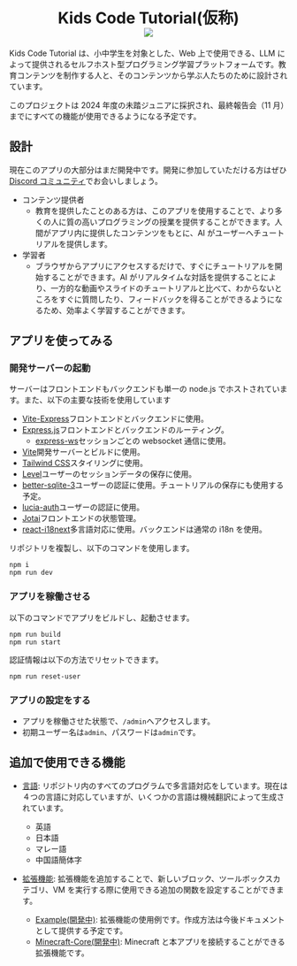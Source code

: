 <h1 align="center">
Kids Code Tutorial(仮称) <br /> <a href="https://github.com/google/blockly"><img src="https://tinyurl.com/built-on-blockly" /> </a>
</h1>

Kids Code Tutorial は、小中学生を対象とした、Web 上で使用できる、LLM によって提供されるセルフホスト型プログラミング学習プラットフォームです。教育コンテンツを制作する人と、そのコンテンツから学ぶ人たちのために設計されています。

このプロジェクトは 2024 年度の未踏ジュニアに採択され、最終報告会（11 月）までにすべての機能が使用できるようになる予定です。

## 設計

現在このアプリの大部分はまだ開発中です。開発に参加していただける方はぜひ[Discord コミュニティ](https://discord.gg/nAmPrUzVsN)でお会いしましょう。

- コンテンツ提供者
  - 教育を提供したことのある方は、このアプリを使用することで、より多くの人に質の高いプログラミングの授業を提供することができます。人間がアプリ内に提供したコンテンツをもとに、AI がユーザーへチュートリアルを提供します。
- 学習者
  - ブラウザからアプリにアクセスするだけで、すぐにチュートリアルを開始することができます。AI がリアルタイムな対話を提供することにより、一方的な動画やスライドのチュートリアルと比べて、わからないところをすぐに質問したり、フィードバックを得ることができるようになるため、効率よく学習することができます。

## アプリを使ってみる

### 開発サーバーの起動

サーバーはフロントエンドもバックエンドも単一の node.js でホストされています。また、以下の主要な技術を使用しています

- [Vite-Express](https://github.com/szymmis/vite-express)フロントエンドとバックエンドに使用。
- [Express.js](https://expressjs.com/)フロントエンドとバックエンドのルーティング。
  - [express-ws](https://github.com/HenningM/express-ws)セッションごとの websocket 通信に使用。
- [Vite](https://vitejs.dev/)開発サーバーとビルドに使用。
- [Tailwind CSS](https://tailwindcss.com/)スタイリングに使用。
- [Level](https://github.com/Level/level)ユーザーのセッションデータの保存に使用。
- [better-sqlite-3](https://github.com/WiseLibs/better-sqlite3)ユーザーの認証に使用。チュートリアルの保存にも使用する予定。
- [lucia-auth](https://lucia-auth.com/)ユーザーの認証に使用。
- [Jotai](https://jotai.org/)フロントエンドの状態管理。
- [react-i18next](https://react.i18next.com/)多言語対応に使用。バックエンドは通常の i18n を使用。

リポジトリを複製し、以下のコマンドを使用します。

```
npm i
npm run dev
```

### アプリを稼働させる

以下のコマンドでアプリをビルドし、起動させます。

```
npm run build
npm run start
```

認証情報は以下の方法でリセットできます。

```
npm run reset-user
```

### アプリの設定をする

- アプリを稼働させた状態で、`/admin`へアクセスします。
- 初期ユーザー名は`admin`、パスワードは`admin`です。

## 追加で使用できる機能

- [言語](src/i18n/): リポジトリ内のすべてのプログラムで多言語対応をしています。現在は４つの言語に対応していますが、いくつかの言語は機械翻訳によって生成されています。

  - 英語
  - 日本語
  - マレー語
  - 中国語簡体字

- [拡張機能](src/extensions/): 拡張機能を追加することで、新しいブロック、ツールボックスカテゴリ、VM を実行する際に使用できる追加の関数を設定することができます。
  - [Example(開発中)](src/extensions/Example/): 拡張機能の使用例です。作成方法は今後ドキュメントとして提供する予定です。
  - [Minecraft-Core(開発中)](src/extensions/Minecraft-Core/): Minecraft と本アプリを接続することができる拡張機能です。
